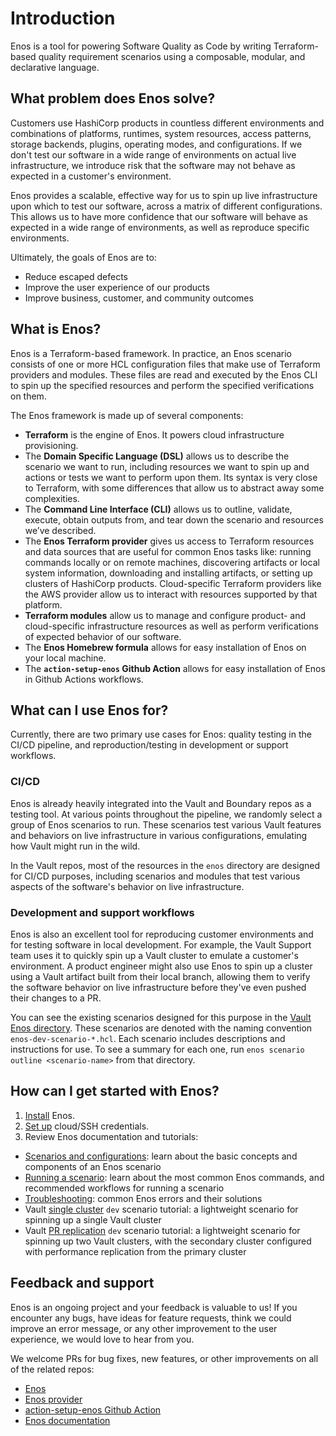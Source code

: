 # Introduction

Enos is a tool for powering Software Quality as Code by writing Terraform-based quality requirement scenarios using a composable, modular, and declarative language.

## What problem does Enos solve?

Customers use HashiCorp products in countless different environments and combinations of platforms, runtimes, system resources, access patterns, storage backends, plugins, operating modes, and configurations. If we don't test our software in a wide range of environments on actual live infrastructure, we introduce risk that the software may not behave as expected in a customer's environment.

Enos provides a scalable, effective way for us to spin up live infrastructure upon which to test our software, across a matrix of different configurations. This allows us to have more confidence that our software will behave as expected in a wide range of environments, as well as reproduce specific environments.

Ultimately, the goals of Enos are to:

* Reduce escaped defects
* Improve the user experience of our products
* Improve business, customer, and community outcomes

## What is Enos?

Enos is a Terraform-based framework. In practice, an Enos scenario consists of one or more HCL configuration files that make use of Terraform providers and modules. These files are read and executed by the Enos CLI to spin up the specified resources and perform the specified verifications on them.

The Enos framework is made up of several components:

* **Terraform** is the engine of Enos. It powers cloud infrastructure provisioning.
* The **Domain Specific Language (DSL)** allows us to describe the scenario we want to run, including resources we want to spin up and actions or tests we want to perform upon them. Its syntax is very close to Terraform, with some differences that allow us to abstract away some complexities.
* The **Command Line Interface (CLI)** allows us to outline, validate, execute, obtain outputs from, and tear down the scenario and resources we’ve described.
* The **Enos Terraform provider** gives us access to Terraform resources and data sources that are useful for common Enos tasks like: running commands locally or on remote machines, discovering artifacts or local system information, downloading and installing artifacts, or setting up clusters of HashiCorp products. Cloud-specific Terraform providers like the AWS provider allow us to interact with resources supported by that platform.
* **Terraform modules** allow us to manage and configure product- and cloud-specific infrastructure resources as well as perform verifications of expected behavior of our software.
* The **Enos Homebrew formula** allows for easy installation of Enos on your local machine.
* The **`action-setup-enos` Github Action** allows for easy installation of Enos in Github Actions workflows.

## What can I use Enos for?

Currently, there are two primary use cases for Enos: quality testing in the CI/CD pipeline, and reproduction/testing in development or support workflows.

### CI/CD

Enos is already heavily integrated into the Vault and Boundary repos as a testing tool. At various points throughout the pipeline, we randomly select a group of Enos scenarios to run. These scenarios test various Vault features and behaviors on live infrastructure in various configurations, emulating how Vault might run in the wild.

In the Vault repos, most of the resources in the `enos` directory are designed for CI/CD purposes, including scenarios and modules that test various aspects of the software's behavior on live infrastructure.

### Development and support workflows

Enos is also an excellent tool for reproducing customer environments and for testing software in local development. For example, the Vault Support team uses it to quickly spin up a Vault cluster to emulate a customer's environment. A product engineer might also use Enos to spin up a cluster using a Vault artifact built from their local branch, allowing them to verify the software behavior on live infrastructure before they've even pushed their changes to a PR.

You can see the existing scenarios designed for this purpose in the [Vault Enos directory](https://github.com/hashicorp/vault/blob/main/enos). These scenarios are denoted with the naming convention `enos-dev-scenario-*.hcl`. Each scenario includes descriptions and instructions for use. To see a summary for each one, run `enos scenario outline <scenario-name>` from that directory.

## How can I get started with Enos?

1. [Install](./getting-started.md#install-enos) Enos.
1. [Set up](./getting-started.md#set-credentials) cloud/SSH credentials.
1. Review Enos documentation and tutorials:

  * [Scenarios and configurations](./scenarios-and-configurations.md): learn about the basic concepts and components of an Enos scenario
  * [Running a scenario](./running-a-scenario.md): learn about the most common Enos commands, and recommended workflows for running a scenario
  * [Troubleshooting](./troubleshooting.md): common Enos errors and their solutions
  * Vault [single cluster](./tutorial-vault-dev-scenario-single-cluster.md) `dev` scenario tutorial: a lightweight scenario for spinning up a single Vault cluster
  * Vault [PR replication](./tutorial-vault-dev-scenario-pr-replication.md) `dev` scenario tutorial: a lightweight scenario for spinning up two Vault clusters, with the secondary cluster configured with performance replication from the primary cluster

## Feedback and support

Enos is an ongoing project and your feedback is valuable to us! If you encounter any bugs, have ideas for feature requests, think we could improve an error message, or any other improvement to the user experience, we would love to hear from you.

We welcome PRs for bug fixes, new features, or other improvements on all of the related repos:

* [Enos](https://github.com/hashicorp/enos)
* [Enos provider](https://github.com/hashicorp-forge/terraform-provider-enos/)
* [action-setup-enos Github Action](https://github.com/hashicorp/action-setup-enos)
* [Enos documentation](https://github.com/hashicorp/engineering-handbook)

